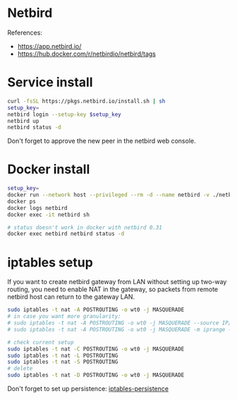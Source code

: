 
# Netbird

References:
- https://app.netbird.io/
- https://hub.docker.com/r/netbirdio/netbird/tags

# Service install

```bash
curl -fsSL https://pkgs.netbird.io/install.sh | sh
setup_key=
netbird login --setup-key $setup_key
netbird up
netbird status -d
```

Don't forget to approve the new peer in the netbird web console.

# Docker install

```bash
setup_key=
docker run --network host --privileged --rm -d --name netbird -v ./netbird-client:/etc/netbird netbirdio/netbird:0.31.0 --setup-key $setup_key
docker ps
docker logs netbird
docker exec -it netbird sh

# status doesn't work in docker with netbird 0.31
docker exec netbird netbird status -d
```

# iptables setup

If you want to create netbird gateway from LAN
without setting up two-way routing,
you need to enable NAT in the gateway,
so packets from remote netbird host can return to the gateway LAN.

```bash
sudo iptables -t nat -A POSTROUTING -o wt0 -j MASQUERADE
# in case you want more granularity:
# sudo iptables -t nat -A POSTROUTING -o wt0 -j MASQUERADE --source IP/mast --destination IP/mask
# sudo iptables -t nat -A POSTROUTING -o wt0 -j MASQUERADE -m iprange --src-range IP-IP --dst-range IP-IP

# check current setup
sudo iptables -t nat -C POSTROUTING -o wt0 -j MASQUERADE
sudo iptables -t nat -L POSTROUTING
sudo iptables -t nat -S POSTROUTING
# delete
sudo iptables -t nat -D POSTROUTING -o wt0 -j MASQUERADE
```

Don't forget to set up persistence: [iptables-persistence](../linux-iptables.md#iptables-persistence)
